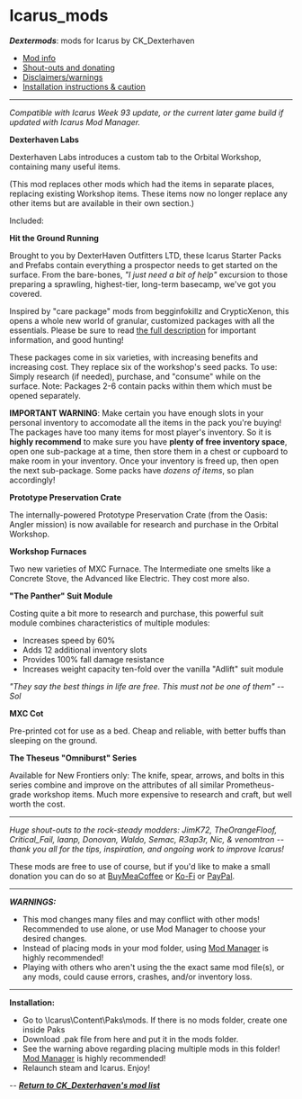 # Icarus_mods
*__Dextermods__*: mods for Icarus by CK_Dexterhaven

- [Mod info](#mod)
- [Shout-outs and donating](#shouts)
- [Disclaimers/warnings](#warnings)
- [Installation instructions & caution](#install)

---

*Compatible with Icarus Week 93 update, or the current later game build if updated with Icarus Mod Manager.*

<a name="mod">__Dexterhaven Labs__</a>

Dexterhaven Labs introduces a custom tab to the Orbital Workshop, containing many useful items.

(This mod replaces other mods which had the items in separate places, replacing existing Workshop items. These items now no longer replace any other items but are available in their own section.) 

Included:

__Hit the Ground Running__

Brought to you by DexterHaven Outfitters LTD, these Icarus Starter Packs and Prefabs contain everything a prospector needs to get started on the surface. From the bare-bones, *"I just need a bit of help"* excursion to those preparing a sprawling, highest-tier, long-term basecamp, we've got you covered.

Inspired by "care package" mods from begginfokillz and CrypticXenon, this opens a whole new world of granular, customized packages with all the essentials. Please be sure to read [the full description](https://github.com/ckdextergames/Icarus_mods/blob/HTGR/DETAILS.md) for important information, and good hunting!

These packages come in six varieties, with increasing benefits and increasing cost. They replace six of the workshop's seed packs. To use: Simply research (if needed), purchase, and "consume" while on the surface. Note: Packages 2-6 contain packs within them which must be opened separately.

**IMPORTANT WARNING**: Make certain you have enough slots in your personal inventory to accomodate all the items in the pack you're buying! The packages have too many items for most player's inventory. So it is **highly recommend** to make sure you have **plenty of free inventory space**, open one sub-package at a time, then store them in a chest or cupboard to make room in your inventory. Once your inventory is freed up, then open the next sub-package. Some packs have *dozens of items*, so plan accordingly!

__Prototype Preservation Crate__

The internally-powered Prototype Preservation Crate (from the Oasis: Angler mission) is now available for research and purchase in the Orbital Workshop.

__Workshop Furnaces__

Two new varieties of MXC Furnace. The Intermediate one smelts like a Concrete Stove, the Advanced like Electric. They cost more also.

__"The Panther" Suit Module__

Costing quite a bit more to research and purchase, this powerful suit module combines characteristics of multiple modules:

* Increases speed by 60%
* Adds 12 additional inventory slots
* Provides 100% fall damage resistance
* Increases weight capacity ten-fold over the vanilla "Adlift" suit module

*"They say the best things in life are free. This must not be one of them" -- Sol*

__MXC Cot__

Pre-printed cot for use as a bed. Cheap and reliable, with better buffs than sleeping on the ground.

__The Theseus "Omniburst" Series__

Available for New Frontiers only: The knife, spear, arrows, and bolts in this series combine and improve on the attributes of all similar Prometheus-grade workshop items. Much more expensive to research and craft, but well worth the cost.

---

<a name="shouts">*Huge shout-outs</a> to the rock-steady modders: JimK72, TheOrangeFloof, Critical_Fail, laanp, Donovan, Waldo, Semac, R3ap3r, Nic, & venomtron -- thank you all for the tips, inspiration, and ongoing work to improve Icarus!*

These mods are free to use of course, but if you'd like to make a small donation you can do so at [BuyMeaCoffee](https://www.buymeacoffee.com/ckdexterhaven) or [Ko-Fi](https://ko-fi.com/ckdexterhaven) or [PayPal](https://paypal.me/ckdexterhavengames).

---

<a name="warnings">*__WARNINGS:__*</a>

* This mod changes many files and may conflict with other mods! Recommended to use alone, or use Mod Manager to choose your desired changes.
* Instead of placing mods in your mod folder, using [Mod Manager](https://github.com/Jimk72/Icarus_Software) is highly recommended!
* Playing with others who aren't using the the exact same mod file(s), or any mods, could cause errors, crashes, and/or inventory loss.

---

<a name="install">__Installation:__</a>

* Go to \Icarus\Content\Paks\mods. If there is no mods folder, create one inside Paks
* Download .pak file from here and put it in the mods folder.
* See the warning above regarding placing multiple mods in this folder! [Mod Manager](https://github.com/Jimk72/Icarus_Software) is highly recommended! 
* Relaunch steam and Icarus. Enjoy!

-- [*__Return to CK_Dexterhaven's mod list__*](https://github.com/ckdextergames/Icarus_mods)
